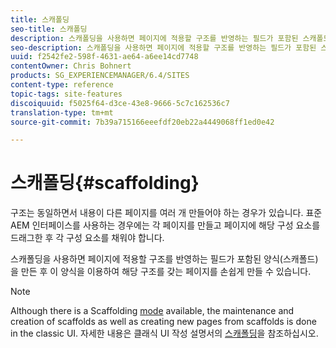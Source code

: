 ```yaml
---
title: 스캐폴딩
seo-title: 스캐폴딩
description: 스캐폴딩을 사용하면 페이지에 적용할 구조를 반영하는 필드가 포함된 스캐폴드를 만든 후 이 양식을 이용하여 해당 구조를 갖는 페이지를 손쉽게 만들 수 있습니다.
seo-description: 스캐폴딩을 사용하면 페이지에 적용할 구조를 반영하는 필드가 포함된 스캐폴드를 만든 후 이 양식을 이용하여 해당 구조를 갖는 페이지를 손쉽게 만들 수 있습니다.
uuid: f2542fe2-598f-4631-ae64-a6ee14cd7748
contentOwner: Chris Bohnert
products: SG_EXPERIENCEMANAGER/6.4/SITES
content-type: reference
topic-tags: site-features
discoiquuid: f5025f64-d3ce-43e8-9666-5c7c162536c7
translation-type: tm+mt
source-git-commit: 7b39a715166eeefdf20eb22a4449068ff1ed0e42

---
```



# 스캐폴딩{#scaffolding}

구조는 동일하면서 내용이 다른 페이지를 여러 개 만들어야 하는 경우가 있습니다. 표준 AEM 인터페이스를 사용하는 경우에는 각 페이지를 만들고 페이지에 해당 구성 요소를 드래그한 후 각 구성 요소를 채워야 합니다.

스캐폴딩을 사용하면 페이지에 적용할 구조를 반영하는 필드가 포함된 양식(스캐폴드)을 만든 후 이 양식을 이용하여 해당 구조를 갖는 페이지를 손쉽게 만들 수 있습니다.

>[!NOTE]
>
>Although there is a Scaffolding [mode](/help/sites-authoring/author-environment-tools.md#page-modes) available, the maintenance and creation of scaffolds as well as creating new pages from scaffolds is done in the classic UI. 자세한 내용은 클래식 UI 작성 설명서의 [스캐폴딩](/help/sites-classic-ui-authoring/classic-feature-scaffolding.md)을 참조하십시오.

